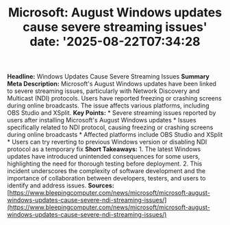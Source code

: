﻿---
title: "Microsoft: August Windows updates cause severe streaming issues'
date: '2025-08-22T07:34:28"
category: "Markets"
summary: ""
slug: "microsoft august windows updates cause severe streaming issu"
source_urls:
  - "https://www.bleepingcomputer.com/news/microsoft/microsoft-august-windows-updates-cause-severe-ndi-streaming-issues/"
seo:
  title: "Microsoft: August Windows updates cause severe streaming issues | Hash n Hedge'
  description: '"
  keywords: ["news", "markets", "brief"]
---
**Headline:** Windows Updates Cause Severe Streaming Issues  **Summary Meta Description:** Microsoft's August Windows updates have been linked to severe streaming issues, particularly with Network Discovery and Multicast (NDI) protocols. Users have reported freezing or crashing screens during online broadcasts. The issue affects various platforms, including OBS Studio and XSplit.  **Key Points:**  * Severe streaming issues reported by users after installing Microsoft's August Windows updates * Issues specifically related to NDI protocol, causing freezing or crashing screens during online broadcasts * Affected platforms include OBS Studio and XSplit * Users can try reverting to previous Windows version or disabling NDI protocol as a temporary fix  **Short Takeaways:**  1. The latest Windows updates have introduced unintended consequences for some users, highlighting the need for thorough testing before deployment. 2. This incident underscores the complexity of software development and the importance of collaboration between developers, testers, and users to identify and address issues.  **Sources:** [https://www.bleepingcomputer.com/news/microsoft/microsoft-august-windows-updates-cause-severe-ndi-streaming-issues/](https://www.bleepingcomputer.com/news/microsoft/microsoft-august-windows-updates-cause-severe-ndi-streaming-issues/) 
